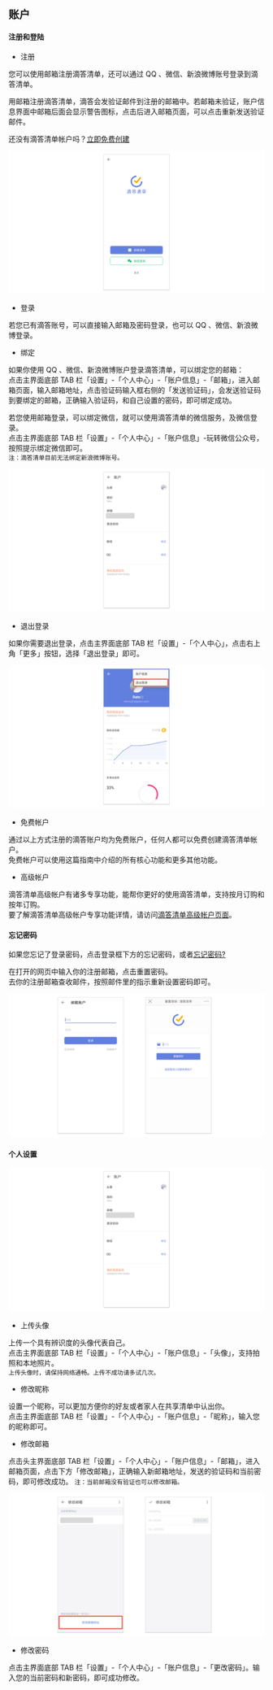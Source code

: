 ## 账户

#### 注册和登陆

* 注册

您可以使用邮箱注册滴答清单，还可以通过 QQ 、微信、新浪微博账号登录到滴答清单。

用邮箱注册滴答清单，滴答会发验证邮件到注册的邮箱中。若邮箱未验证，账户信息界面中邮箱后面会显示警告图标，点击后进入邮箱页面，可以点击重新发送验证邮件。

还没有滴答清单帐户吗？[立即免费创建](https://dida365.com/signup)

![](../images/android/sign.png)

* 登录

若您已有滴答账号，可以直接输入邮箱及密码登录，也可以 QQ 、微信、新浪微博登录。

* 绑定

如果你使用 QQ 、微信、新浪微博账户登录滴答清单，可以绑定您的邮箱： <br>点击主界面底部 TAB 栏「设置」-「个人中心」-「账户信息」-「邮箱」，进入邮箱页面，输入邮箱地址，点击验证码输入框右侧的「发送验证码」，会发送验证码到要绑定的邮箱，正确输入验证码，和自己设置的密码，即可绑定成功。

若您使用邮箱登录，可以绑定微信，就可以使用滴答清单的微信服务，及微信登录。 <br>点击主界面底部 TAB 栏「设置」-「个人中心」-「账户信息」-玩转微信公众号，按照提示绑定微信即可。 <br>`注：滴答清单目前无法绑定新浪微博账号。`

![](../images/android/Binding20information.png)

* 退出登录

如果你需要退出登录，点击主界面底部 TAB 栏「设置」-「个人中心」，点击右上角「更多」按钮，选择「退出登录」即可。

![](../images/android/signout.png)

* 免费帐户

通过以上方式注册的滴答账户均为免费账户，任何人都可以免费创建滴答清单帐户。 <br >免费帐户可以使用这篇指南中介绍的所有核心功能和更多其他功能。

* 高级帐户

滴答清单高级帐户有诸多专享功能，能帮你更好的使用滴答清单，支持按月订购和按年订购。 <br >要了解滴答清单高级帐户专享功能详情，请访问[滴答清单高级帐户页面](https://www.dida365.com/about/upgrade)。

#### 忘记密码

如果您忘记了登录密码，点击登录框下方的忘记密码，或者[忘记密码?](https://www.dida365.com/sign/requestRestPassword)

在打开的网页中输入你的注册邮箱，点击重置密码。 <br >去你的注册邮箱查收邮件，按照邮件里的指示重新设置密码即可。

![](../images/android/forget20password.png)

#### 个人设置

![](../images/android/Binding20information.png)

* 上传头像

上传一个具有辨识度的头像代表自己。 <br>点击主界面底部 TAB 栏「设置」-「个人中心」-「账户信息」-「头像」，支持拍照和本地照片。 <br >`上传头像时，请保持网络通畅。上传不成功请多试几次。`

* 修改昵称

设置一个昵称，可以更加方便你的好友或者家人在共享清单中认出你。 <br>点击主界面底部 TAB 栏「设置」-「个人中心」-「账户信息」-「昵称」，输入您的昵称即可。

* 修改邮箱

点击头主界面底部 TAB 栏「设置」-「个人中心」-「账户信息」-「邮箱」，进入邮箱页面，点击下方「修改邮箱」，正确输入新邮箱地址，发送的验证码和当前密码，即可修改成功。 `注：当前邮箱没有验证也可以修改邮箱。`

![](../images/android/change20email.png)

* 修改密码

点击主界面底部 TAB 栏「设置」-「个人中心」-「账户信息」-「更改密码」。输入您的当前密码和新密码，即可成功修改。


